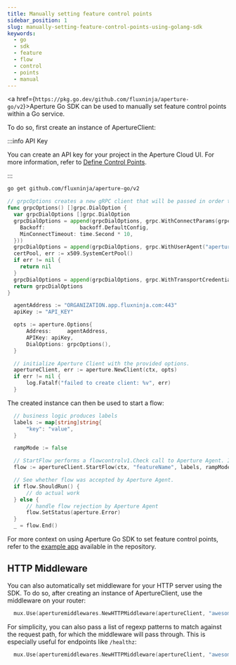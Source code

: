 ```yaml
---
title: Manually setting feature control points
sidebar_position: 1
slug: manually-setting-feature-control-points-using-golang-sdk
keywords:
  - go
  - sdk
  - feature
  - flow
  - control
  - points
  - manual
---
```


<a href={`https://pkg.go.dev/github.com/fluxninja/aperture-go/v2`}>Aperture Go
SDK</a> can be used to manually set feature control points within a Go service.

To do so, first create an instance of ApertureClient:

:::info API Key

You can create an API key for your project in the Aperture Cloud UI. For more
information, refer to
[Define Control Points](/get-started/define-control-points.md).

:::

```bash
go get github.com/fluxninja/aperture-go/v2
```

```go
// grpcOptions creates a new gRPC client that will be passed in order to initialize the Aperture client.
func grpcOptions() []grpc.DialOption {
  var grpcDialOptions []grpc.DialOption
  grpcDialOptions = append(grpcDialOptions, grpc.WithConnectParams(grpc.ConnectParams{
    Backoff:           backoff.DefaultConfig,
    MinConnectTimeout: time.Second * 10,
  }))
  grpcDialOptions = append(grpcDialOptions, grpc.WithUserAgent("aperture-go"))
  certPool, err := x509.SystemCertPool()
  if err != nil {
    return nil
  }
  grpcDialOptions = append(grpcDialOptions, grpc.WithTransportCredentials(credentials.NewClientTLSFromCert(certPool, "")))
  return grpcDialOptions
}
```

```go
  agentAddress := "ORGANIZATION.app.fluxninja.com:443"
  apiKey := "API_KEY"

  opts := aperture.Options{
      Address:     agentAddress,
      APIKey: apiKey,
      DialOptions: grpcOptions(),
  }

  // initialize Aperture Client with the provided options.
  apertureClient, err := aperture.NewClient(ctx, opts)
  if err != nil {
      log.Fatalf("failed to create client: %v", err)
  }
```

The created instance can then be used to start a flow:

```go
  // business logic produces labels
  labels := map[string]string{
      "key": "value",
  }

  rampMode := false

  // StartFlow performs a flowcontrolv1.Check call to Aperture Agent. It returns a Flow object.
  flow := apertureClient.StartFlow(ctx, "featureName", labels, rampMode, 200 * time.Millisecond)

  // See whether flow was accepted by Aperture Agent.
  if flow.ShouldRun() {
      // do actual work
  } else {
      // handle flow rejection by Aperture Agent
      flow.SetStatus(aperture.Error)
  }
  _ = flow.End()
```

For more context on using Aperture Go SDK to set feature control points, refer
to the [example app][example] available in the repository.

## HTTP Middleware

You can also automatically set middleware for your HTTP server using the SDK. To
do so, after creating an instance of ApertureClient, use the middleware on your
router:

```go
  mux.Use(aperturemiddlewares.NewHTTPMiddleware(apertureClient, "awesomeFeature", labels, nil, false, 200 * time.Millisecond).Handle)
```

For simplicity, you can also pass a list of regexp patterns to match against the
request path, for which the middleware will pass through. This is especially
useful for endpoints like `/healthz`:

```go
  mux.Use(aperturemiddlewares.NewHTTPMiddleware(apertureClient, "awesomeFeature", labels,  []regexp.Regexp{regexp.MustCompile("/health.*")}, false, 200 * time.Millisecond).Handle)
```

[example]: https://github.com/fluxninja/aperture-go/tree/main/example
